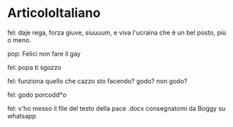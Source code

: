 # ArticoloItaliano

fel: daje rega, forza giuve, siuuuum, e viva l'ucraina che è un bel posto, più o meno.

pop: Felici non fare il gay 

fel: popa ti sgozzo

fel: funziona quello che cazzo sto facendo? godo? non godo?

fel: godo porcodd*o

fel: v'ho messo il file del testo della pace .docx consegnatomi da Boggy su whatsapp
